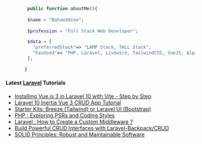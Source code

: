 ```php
        public function aboutMe(){  
        
        $name = "Bahaeddine";
        
        $profession = "Full Stack Web Developer";

        $data = [
          "preferredStack"=> "LAMP Stack, TALL Stack",
          "hasUsed"=> "PHP, Laravel, Livewire, TailwindCSS, VueJS, AlpineJS"
        ];

       }
```
#### Latest [Laravel](https://aliendev.org) Tutorials

- [Installing Vue.js 3 in Laravel 10 with Vite - Step by Step](https://aliendev.org/blog/post/installing-vue-js-3-in-laravel-10-with-vite-step-by-step)
- [Laravel 10 Inertia Vue 3 CRUD App Tutorial](https://aliendev.org/blog/post/laravel-10-inertia-vue-3-crud-app-tutorial)
- [Starter Kits: Breeze (Tailwind) or Laravel UI (Bootstrap)](https://aliendev.org/blog/post/starter-kits-breeze-tailwind-or-laravel-ui-bootstrap)
- [PHP : Exploring PSRs and Coding Styles](https://aliendev.org/blog/post/php-exploring-psrs-and-coding-styles)
- [Laravel : How to Create a Custom Middleware ?](https://aliendev.org/blog/post/laravel-how-to-create-a-custom-middleware)
- [Build Powerful CRUD Interfaces with Laravel-Backpack/CRUD](https://aliendev.org/blog/post/build-powerful-crud-interfaces-with-laravel-backpack-crud)
- [SOLID Principles: Robust and Maintainable Software](https://aliendev.org/blog/post/solid-principles-robust-and-maintainable-software)
